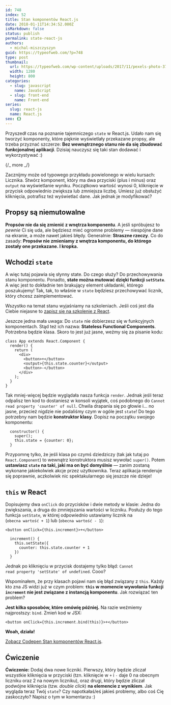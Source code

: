 ```yaml
---
id: 748
index: 52
title: Stan komponentów React.js
date: 2018-01-11T14:34:52.000Z
isMarkdown: false
status: publish
permalink: state-react-js
authors:
  - michal-miszczyszyn
guid: https://typeofweb.com/?p=748
type: post
thumbnail:
  url: https://typeofweb.com/wp-content/uploads/2017/11/pexels-photo-370799.jpeg
  width: 1280
  height: 800
categories:
  - slug: javascript
    name: JavaScript
  - slug: front-end
    name: Front-end
series:
  slug: react-js
  name: React.js
seo: {}
---
```


Przyszedł czas na poznanie tajemniczego <code>state</code> w React.js. Udało nam się tworzyć komponenty, które pięknie wyświetlały przekazane propsy, ale trzeba przyznać szczerze: <strong>Bez wewnątrznego stanu nie da się zbudować funkcjonalnej aplikacji</strong>. Dzisiaj nauczysz się taki stan dodawać i wykorzystywać :)

{/_ more _/}

Zacznijmy może od typowego przykładu powielonego w wielu kursach: Licznika. Stwórz komponent, który ma dwa przyciski (plus i minus) oraz <code>output</code> na wyświetlanie wyniku. Początkowo wartość wynosi 0, kliknięcie w przycisk odpowiednio zwiększa lub zmniejsza liczbę. Umiesz już obsłużyć kliknięcia, potrafisz też wyświetlać dane. Jak jednak je modyfikować?

<h2>Propsy są niemutowalne</h2>

<strong>Propsów nie da się zmienić z wnętrza komponentu</strong>. A jeśli spróbujesz to <em>pewnie</em> Ci się uda, ale będziesz mieć ogromne problemy — niespójne dane na ekranie, a może nawet jakieś błędy. Generalnie: <strong>Straszne rzeczy</strong>. Co do zasady: <strong>Propsów nie zmieniamy z wnętrza komponentu, do którego zostały one przekazane. I kropka.</strong>

<h2>Wchodzi <code>state</code></h2>

A więc tutaj pojawia się słynny state. Do czego służy? Do przechowywania stanu komponentu. Ponadto, <strong>state można mutować dzięki funkcji <code>setState</code></strong>. A więc jest to dokładnie ten brakujący element układanki, którego poszukujemy! Tak, tak, to właśnie w <code>state</code> będziesz przechowywać licznik, który chcesz zaimplementować.

Wszystko na temat stanu wyjaśniamy na szkoleniach. Jeśli coś jest dla Ciebie niejasne to <a href="https://szkolenia.typeofweb.com/" target="_blank">zapisz się na szkolenie z React</a>.

Jeszcze jedna mała uwaga: Do <code>state</code> nie dobierzesz się w funkcyjnych komponentach. Stąd też ich nazwa: <strong>Stateless Functional Components</strong>. Potrzebna będzie klasa. Skoro to jest już jasne, weźmy się za pisanie kodu:

<pre class="language-javascript"><code>class App extends React.Component {
  render() {
    return (
      &lt;div&gt;
        &lt;button&gt;+&lt;/button&gt;
        &lt;output&gt;{this.state.counter}&lt;/output&gt;
        &lt;button&gt;-&lt;/button&gt;
      &lt;/div&gt;
    );
  }
}</code></pre>

Tak mniej-więcej będzie wyglądała nasza funkcja <code>render</code>. Jednak jeśli teraz odpalisz ten kod to dostaniesz w konsoli wyjątek, coś podobnego do <code>Cannot read property 'counter' of null</code>. Chwila drapania się po głowie i… no jasne, przecież nigdzie nie podaliśmy czym w ogóle jest <code>state</code>! Do tego potrzebny nam będzie <strong>konstruktor klasy</strong>. Dopisz na początku swojego komponentu:

<pre class="language-javascript"><code>  constructor() {
    super();
    this.state = {counter: 0};
  }</code></pre>

Przypomnę tylko, że jeśli klasa po czymś dziedziczy (tak jak tutaj po <code>React.Component</code>) to wewnątrz konstruktora musisz wywołać <code>super()</code>. Potem <strong>ustawiasz <code>state</code> na taki, jaki ma on być domyślnie</strong> — zanim zostaną wykonane jakiekolwiek akcje przez użytkownika. Teraz aplikacja renderuje się poprawnie, aczkolwiek nic spektakularnego się jeszcze nie dzieje!

<h2><code>this</code> w React</h2>

Dopisujemy dwa <code>onClick</code> do przycisków i dwie metody w klasie: Jedna do zwiększania, a druga do zmniejszania wartości w liczniku. Posłuży do tego funkcja <code>setState</code>, w której odpowiednio ustawiamy licznik na (<code>obecna wartość + 1</code>) lub (<code>obecna wartość - 1</code>):

<pre class="language-html"><code>&lt;button onClick={this.increment}&gt;+&lt;/button&gt;</code></pre>

<pre class="language-javascript"><code>  increment() {
    this.setState({
      counter: this.state.counter + 1
    })
  }</code></pre>

Jednak po kliknięciu w przycisk dostajemy tylko błąd: <code>Cannot read property 'setState' of undefined</code>. Cooo?

Wspominałem, że przy klasach pojawi nam się błąd związany z <code>this</code>. Każdy kto zna JS widzi już w czym problem:<strong> <code>this</code> w momencie wywołania funkcji <code>increment</code> nie jest związane z instancją komponentu</strong>. Jak rozwiązać ten problem?

<strong>Jest kilka sposobów, które omówię później.</strong> Na razie weźmiemy najprostszy: <code>bind</code>. Zmień kod w JSX:

<pre class="language-html"><code>&lt;button onClick={this.increment.bind(this)}&gt;+&lt;/button&gt;</code></pre>

<strong>Woah, działa!</strong>

<CodepenWidget height="265" themeId="0" slugHash="GOjvBM" defaultTab="js,result" user="mmiszy" embedVersion="2" penTitle="Stan komponentów React.js"><a href="http://codepen.io/mmiszy/pen/GOjvBM/">Zobacz Codepen Stan komponentów React.js</a>.</CodepenWidget>

<h2>Ćwiczenie</h2>

<strong>Ćwiczenie:</strong> Dodaj dwa nowe liczniki. Pierwszy, który będzie zliczał wszystkie kliknięcia w przyciski (tzn. kliknięcie w <code>+</code> i <code>-</code> daje 0 na obecnym liczniku oraz 2 na nowym liczniku), oraz drugi, który będzie zliczał podwójne kliknięcia (tzw. <em>double click</em>) <strong>na elemencie z wynikiem</strong>. Jak wygląda teraz Twój <code>state</code>? Czy napotkałaś/eś jakieś problemy, albo coś Cię zaskoczyło? Napisz o tym w komentarzu :)
